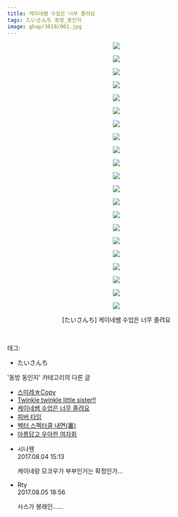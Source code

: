 ```yaml
---
title: 케이네쌤 수업은 너무 졸려요
tags: たいさんち 동방_동인지
image: ghap/3618/001.jpg
---
```

<div class="article">
<p style="text-align: center; clear: none; float: none;"><img src="{{ site.nasurl }}/ghap/3618/001.jpg"/></p>
<p style="text-align: center; clear: none; float: none;"><img src="{{ site.nasurl }}/ghap/3618/002.jpg"/></p>
<p style="text-align: center; clear: none; float: none;"><img src="{{ site.nasurl }}/ghap/3618/003.jpg"/></p>
<p style="text-align: center; clear: none; float: none;"><img src="{{ site.nasurl }}/ghap/3618/004.jpg"/></p>
<p style="text-align: center; clear: none; float: none;"><img src="{{ site.nasurl }}/ghap/3618/005.jpg"/></p>
<p style="text-align: center; clear: none; float: none;"><img src="{{ site.nasurl }}/ghap/3618/006.jpg"/></p>
<p style="text-align: center; clear: none; float: none;"><img src="{{ site.nasurl }}/ghap/3618/007.jpg"/></p>
<p style="text-align: center; clear: none; float: none;"><img src="{{ site.nasurl }}/ghap/3618/008.jpg"/></p>
<p style="text-align: center; clear: none; float: none;"><img src="{{ site.nasurl }}/ghap/3618/009.jpg"/></p>
<p style="text-align: center; clear: none; float: none;"><img src="{{ site.nasurl }}/ghap/3618/010.jpg"/></p>
<p style="text-align: center; clear: none; float: none;"><img src="{{ site.nasurl }}/ghap/3618/011.jpg"/></p>
<p style="text-align: center; clear: none; float: none;"><img src="{{ site.nasurl }}/ghap/3618/012.jpg"/></p>
<p style="text-align: center; clear: none; float: none;"><img src="{{ site.nasurl }}/ghap/3618/013.jpg"/></p>
<p style="text-align: center; clear: none; float: none;"><img src="{{ site.nasurl }}/ghap/3618/014.jpg"/></p>
<p style="text-align: center; clear: none; float: none;"><img src="{{ site.nasurl }}/ghap/3618/015.jpg"/></p>
<p style="text-align: center; clear: none; float: none;"><img src="{{ site.nasurl }}/ghap/3618/016.jpg"/></p>
<p style="text-align: center; clear: none; float: none;"><img src="{{ site.nasurl }}/ghap/3618/017.jpg"/></p>
<p style="text-align: center; clear: none; float: none;"><img src="{{ site.nasurl }}/ghap/3618/018.jpg"/></p>
<p style="text-align: center; clear: none; float: none;"><img src="{{ site.nasurl }}/ghap/3618/019.jpg"/></p>
<p style="text-align: center; clear: none; float: none;"><img src="{{ site.nasurl }}/ghap/3618/020.jpg"/></p>
<p style="text-align: center; clear: none; float: none;"><img src="{{ site.nasurl }}/ghap/3618/021.jpg"/></p>
<p style="text-align: center; clear: none; float: none;">[たいさんち] 케이네쌤 수업은 너무 졸려요</p>
<p><br/></p>
</div><div class="tagTrail">
<p>태그: </p>
<ul>
<li>たいさんち</li>
</ul>
</div><div class="another">
<p>'동방 동인지' 카테고리의 다른 글</p>
<ul>
<li><a href="/2017-08-04-ghap_3620">스미레☆Copy</a></li>
<li><a href="/2017-08-04-ghap_3619">Twinkle twinkle little sister!!</a></li>
<li><a href="/2017-08-04-ghap_3618">케이네쌤 수업은 너무 졸려요</a></li>
<li><a href="/2017-08-04-ghap_3617">피버 타임</a></li>
<li><a href="/2017-08-04-ghap_3615">벡터 스펙터클 내면(裏)</a></li>
<li><a href="/2017-08-04-ghap_3614">아름답고 우아한 여자회</a></li>
</ul>
</div><div class="cb_module cb_fluid">
<div class="cb_wrt cb_profile">
<div class="comment">
<ul>
<li class="cb_thumb_off" id="comment15051861">
<div class="cb_comment_area">
<div class="cb_info_area">
<div class="cb_section">
<span class="cb_nick_name">시나웬</span>
</div>
<div class="cb_section">
<span class="cb_date">2017.08.04 15:13 </span>
</div>
</div>
<div class="cb_dsc_comment">
<p class="cb_dsc">
											케이네랑 모코우가 부부인거는 확정인가...
										</p>
</div>
</div></li>
<li class="cb_thumb_off" id="comment15052672">
<div class="cb_comment_area">
<div class="cb_info_area">
<div class="cb_section">
<span class="cb_nick_name">Rty</span>
</div>
<div class="cb_section">
<span class="cb_date">2017.08.05 18:56 </span>
</div>
</div>
<div class="cb_dsc_comment">
<p class="cb_dsc">
											사스가 봉래인......
										</p>
</div>
</div></li>
</ul>
</div>
</div><!-- commentList close -->
</div>